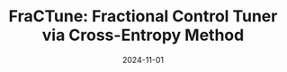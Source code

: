 ---
title: "FraCTune: Fractional Control Tuner via Cross-Entropy Method"
logo: "FracTune.png"
description: "FracTune is a MATLAB toolbox designed for optimizing fractional-order controllers using the Cross-Entropy method. It provides efficient and robust tuning strategies for control applications in nonlinear and uncertain dynamical systems."
date: 2024-11-01
website: "https://americocunhajr.github.io/FracTune"
github: "https://github.com/americocunhajr/FracTune"
docs: 
download: "https://github.com/americocunhajr/FracTune/zipball/main"
layout: none
collection: software
---